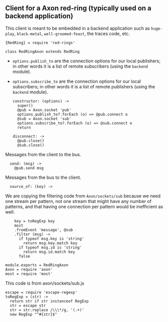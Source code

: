 Client for a Axon red-ring (typically used on a backend application)
---------------------------

This client is meant to be embedded in a backend application such as `huge-play`, `black-metal`, `well-groomed-feast`, the traces code, etc.

    {RedRing} = require 'red-rings'

    class RedRingAxon extends RedRing

- `options.publish_to` are the connection options for our local publishers; in other words it is a list of remote subscribers (using the `backend` module).
- `options.subscribe_to` are the connection options for our local subscribers; in other words it is a list of remote publishers (using the `backend` module).

      constructor: (options) ->
        super()
        @pub = Axon.socket 'pub'
        options.publish_to?.forEach (o) => @pub.connect o
        @sub = Axon.socket 'sub'
        options.subscribe_to?.forEach (o) => @sub.connect o
        return

      disconnect: ->
        @pub.close()
        @sub.close()

Messages from the client to the bus.

      send: (msg) ->
        @pub.send msg

Messages from the bus to the client.

      source_of: (key) ->

We are copying the filtering code from `Axon/sockets/sub` because we need one stream per pattern, not one stream that might have any number of patterns,
and that having one connection per pattern would be inefficient as well.

        key = toRegExp key
        most
        .fromEvent 'message', @sub
        .filter (msg) ->
          if typeof msg.key is 'string'
            return msg.key.match key
          if typeof msg.id is 'string'
            return msg.id.match key
          false

    module.exports = RedRingAxon
    Axon = require 'axon'
    most = require 'most'

This code is from axon/sockets/sub.js

    escape = require 'escape-regexp'
    toRegExp = (str) ->
      return str if str instanceof RegExp
      str = escape str
      str = str.replace /\\\*/g, '(.+)'
      new RegExp "^#{str}$"
